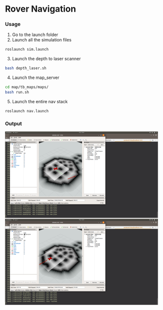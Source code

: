 # Rover Navigation

### Usage 

1. Go to the launch folder
2. Launch all the simulation files
```bash
roslaunch sim.launch
```

3. Launch the depth to laser scanner
```bash
bash depth_laser.sh
```
4. Launch the map_server
```bash
cd map/tb_maps/maps/
bash run.sh
```
5. Launch the entire nav stack
```bash
roslaunch nav.launch
```
### Output

![output1](pics/output1.png)
![output2](pics/output2.png)
